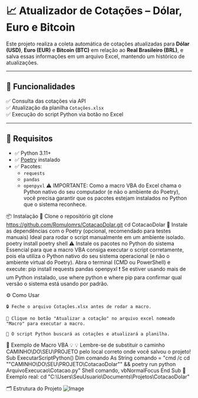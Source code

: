 # 📈 Atualizador de Cotações – Dólar, Euro e Bitcoin

Este projeto realiza a coleta automática de cotações atualizadas para **Dólar (USD)**, **Euro (EUR)** e **Bitcoin (BTC)** em relação ao **Real Brasileiro (BRL)**, e salva essas informações em um arquivo Excel, mantendo um histórico de atualizações.

---

## 🚀 Funcionalidades

✅ Consulta das cotações via API  
✅ Atualização da planilha `Cotações.xlsx`  
✅ Execução do script Python via botão no Excel  

---

## 🧰 Requisitos

- ✅ Python 3.11+
- ✅ [Poetry](https://python-poetry.org/) instalado
- ✅ Pacotes:
  - `requests`
  - `pandas`
  - `openpyxl`
  ⚠️ IMPORTANTE: Como a macro VBA do Excel chama o Python nativo do seu computador (e não o ambiente do Poetry), você precisa garantir que os pacotes estejam instalados no Python que o sistema reconhece.

📦 Instalação
    🔁 Clone o repositório
        git clone https://github.com/Romulomrs/CotacaoDolar.git
        cd CotacaoDolar
    🧰 Instale as dependências com o Poetry (opcional, recomendado para testes manuais) Ideal para rodar o script manualmente em um ambiente isolado.
        poetry install
        poetry shell
    ⚠️ Instale os pacotes no Python do sistema
            Essencial para que a macro VBA consiga executar o script corretamente, pois ela utiliza o Python nativo do seu sistema operacional (e não o ambiente virtual do Poetry).
            Abra o terminal (CMD ou PowerShell) e execute:
                pip install requests pandas openpyxl
            ❗ Se estiver usando mais de um Python instalado, use where python e where pip para confirmar qual versão o sistema está usando por padrão.


⚙️ Como Usar

    🔒 Feche o arquivo Cotações.xlsx antes de rodar a macro.

    🔘 Clique no botão "Atualizar a cotação" no arquivo excel nomeado "Macro" para executar a macro.

    🧠 O script Python buscará as cotações e atualizará a planilha.
📎 Exemplo de Macro VBA
💡  💡 Lembre-se de substituir o caminho CAMINHO\DO\SEU\PROJETO pelo local correto onde você salvou o projeto!
        Sub ExecutarScriptPython()
            Dim comando As String
            comando = "cmd /c cd ""CAMINHO\DO\SEU\PROJETO\CotacaoDolar"" && poetry run python ArquivoExecucao\Cotacao.py"
            Shell comando, vbNormalFocus
        End Sub
📌 Exemplo real:
cd "C:\Users\SeuUsuario\Documents\Projetos\CotacaoDolar"


🗂️ Estrutura do Projeto
    ![Image](https://github.com/user-attachments/assets/4e4b9caa-ba99-4fbc-9ce7-da8d56d7b1e3)
